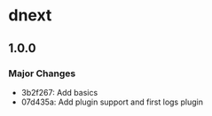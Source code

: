 # dnext

## 1.0.0

### Major Changes

- 3b2f267: Add basics
- 07d435a: Add plugin support and first logs plugin
